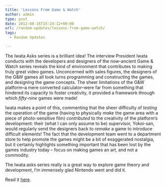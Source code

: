 ```yaml
---
title: 'Lessons From Game & Watch'
author: admin
type: post
date: 2012-08-16T15:24:12+00:00
url: /random-updates/lessons-from-game-watch/
tags:
  - Random Updates

---
```

The Iwata Asks series is a brilliant idea! The interview President Iwata conducts with the developers and designers of the now-ancient Game & Watch series reveals the kind of environment that contributes to making truly great video games. Unconcerned with sales figures, the designers of the G&W games all took turns programming and constructing the games, and designing the game concepts. The sheer limitations of the G&W platform&#8211;a mere converted calculator&#8211;were far from something that hindered its capacity to foster creativity, it provided a framework through which _fifty-nine_ games were made!

Iwata makes a point of this, commenting that the sheer difficulty of _testing_ the operation of the game (having to physically _make_ the game area with a piece of photo-sensitive film) _contributed_ to the creativity of the platform&#8217;s development: their (what I can only assume to be) supervisor, Yokoi-san, would regularly send the designers back to _remake_ a game to introduce difficult elements! The fact that the development team went to a department store to help promote the games might be a bit of exaggerated nostalgia, but it certainly highlights something important that has been lost by the games industry today &#8211; focus on making games an art, and not a commodity.

The Iwata asks series really is a great way to explore game theory and development, I&#8217;m immensely glad Nintendo went and did it.

Read it [here][1].

 [1]: http://www.nintendo.co.uk/NOE/en_GB/news/iwata/iwata_asks_game_watch_44907_44908.html
